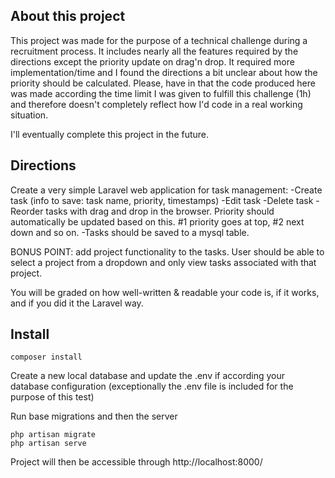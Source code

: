 ## About this project

This project was made for the purpose of a technical challenge during a recruitment process. 
It includes nearly all the features required by the directions except the priority update on drag'n drop. It required more implementation/time and I found the directions a bit unclear about how the priority should be calculated. 
Please, have in that the code produced here was made according the time limit I was given to fulfill this challenge (1h) and therefore doesn't completely reflect how I'd code in a real working situation.

I'll eventually complete this project in the future.

## Directions 

Create a very simple Laravel web application for task management: -Create task (info to save: task name, priority, timestamps) -Edit task -Delete task -Reorder tasks with drag and drop in the browser. Priority should automatically be updated based on this. #1 priority goes at top, #2 next down and so on. -Tasks should be saved to a mysql table.

BONUS POINT: add project functionality to the tasks. User should be able to select a project from a dropdown and only view tasks associated with that project.

You will be graded on how well-written & readable your code is, if it works, and if you did it the Laravel way.

## Install

```
composer install
```

Create a new local database and update the .env if according your database configuration (exceptionally the .env file is included for the purpose of this test)

Run base migrations and then the server
```
php artisan migrate
php artisan serve
```

Project will then be accessible through http://localhost:8000/

